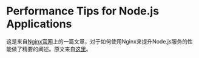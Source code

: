 # Performance Tips for Node.js Applications

这是来自[Nginx官网](https://www.nginx.com/)上的一篇文章，对于如何使用Nginx来提升Node.js服务的性能做了精要的阐述。原文来自[这里](https://www.nginx.com/blog/5-performance-tips-for-node-js-applications/)。

